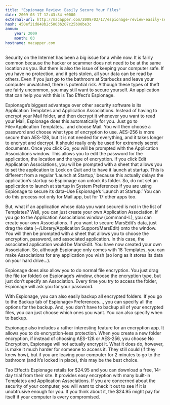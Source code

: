 ```yaml
---
title: "Espionage Review: Easily Secure Your Files"
date: 2009-03-17 12:43:34 +0000
external-url: http://macapper.com/2009/03/17/espionage-review-easily-secure-your-files/
hash: 450ef21d848b2c5003b207c25b00be3c
annum:
    year: 2009
    month: 03
hostname: macapper.com
---
```


Security on the Internet has been a big issue for a while now. It is fairly common because the hacker or scammer does not need to be at the same location as you. But there is also the issue of keeping your computer safe. If you have no protection, and it gets stolen, all your data can be read by others. Even if you just go to the bathroom at Starbucks and leave your computer unwatched, there is potential risk. Although these types of theft are fairly uncommon, you may still want to secure yourself. An application that can help you with this is Tao Effect’s Espionage.

Espionage’s biggest advantage over other security software is its Application Templates and Application Associations. Instead of having to encrypt your Mail folder, and then decrypt it whenever you want to read your Mail, Espionage does this automatically for you. Just go to File>Application Templates… and choose Mail. You will then choose a password and choose what type of encryption to use. AES-256 is more secure than AES-128, but it is not needed for everything, and it takes longer to encrypt and decrypt. It should really only be used for extremely secret documents. Once you click Go, you will be prompted with the Application Associations window. This allows you to edit the password for the application, the location and the type of encryption. If you click Edit Application Associations, you will be prompted with a sheet that allows you to set the application to Lock on Quit and to have it launch at startup. This is different from a regular ‘Launch at Startup,’ because this actually delays the application’s startup so Espionage can unlock its folder. So, do not set an application to launch at startup in System Preferences if you are using Espionage to secure its data–Use Espionage’s ‘Launch at Startup.’ You can do this process not only for Mail.app, but for 17 other apps too.


But, what if an application whose data you want secured is not in the list of Templates? Well, you can just create your own Application Association. If you go to the Application Associations window (command-L), you can create your own Associations. If you want to secure MarsEdit’s data, just drag the data (~/Library/Application Support/MarsEdit) onto the window. You will then be prompted with a sheet that allows you to choose the encryption, password, and associated application. In this case, the associated application would be MarsEdit. You have now created your own Association. So, although Espionage only comes with 18 Templates, you can make Associations for any application you wish (so long as it stores its data on your hard drive…).


Espionage does also allow you to do normal file encryption. You just drag the file (or folder) on Espionage’s window, choose the encryption type, but just don’t specify an Association. Every time you try to access the folder, Espionage will ask you for your password.

With Espionage, you can also easily backup all encrypted folders. If you go to the Backup tab of Espionage>Preferences…, you can specify all the options for the backup. And, you don’t have to backup all of your encrypted files, you can just choose which ones you want. You can also specify when to backup.


Espionage also includes a rather interesting feature for an encryption app. It allows you to do encryption-less protection. When you create a new folder encryption, if instead of choosing AES-128 or AES-256, you choose No Encryption, Espionage will not actually encrypt it. What it does do, however, is make it much harder for someone to access it. They still could (if they knew how), but if you are leaving your computer for 2 minutes to go to the bathroom (and it’s locked in place), this may be the best choice.

Tao Effect’s Espionage retails for $24.95 and you can download a free, 14-day trial from their site. It provides easy encryption with many built-in Templates and Application Associations. If you are concerned about the security of your computer, you will want to check it out to see if it is unobtrusive enough for you. If you think about it, the $24.95 might pay for itself if your computer is every compromised.

